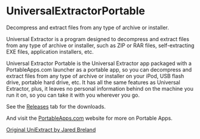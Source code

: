 # UniversalExtractorPortable
Decompress and extract files from any type of archive or installer.

Universal Extractor is a program designed to decompress and extract files from any type of archive or installer, such as ZIP or RAR files, self-extracting EXE files, application installers, etc.

Universal Extractor Portable is the Universal Extractor app packaged with a PortableApps.com launcher as a portable app, so you can decompress and extract files from any type of archive or installer on your iPod, USB flash drive, portable hard drive, etc. It has all the same features as Universal Extractor, plus, it leaves no personal information behind on the machine you run it on, so you can take it with you wherever you go.

See the [Releases](https://github.com/dan-carroll/UniversalExtractorPortable/releases) tab for the downloads.

And visit the [PortableApps.com](https://portableapps.com/) website for more on Portable Apps.

[Original UniExtract by Jared Breland](https://www.legroom.net/software/uniextract)
